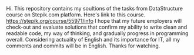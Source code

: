 Hi. This repository contains my soultions of the tasks from DataStructure course on Stepik.com platform.
Here's link to this course. https://stepik.org/course/55971/info
I hope that my future employers will check-out and evaluate solutions that confirm my ability to write clean and readable code, my way of thinking, and gradually progress in programming overall.
Considering actuality of English and its importance for IT, all my comments and commits will be in English.
Thanks for watching.
